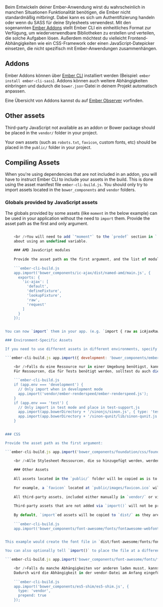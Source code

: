 Beim Entwickeln deiner Ember-Anwendung wirst du wahrscheinlich in manchen Situationen Funktionalität benötigen, die Ember nicht standardmäßig mitbringt. Dabei kann es sich um Authentifizierung handeln oder wenn du SASS für deine Stylesheets verwendest. Mit den sogenannten [Ember Addons](#toc_addons) stellt Ember CLI ein einheitliches Format zur Verfügung, um wiederverwendbare Bibliotheken zu erstellen und verteilen, die solche Aufgaben lösen. Außerdem möchtest du vielleicht Frontend-Abhängigkeiten wie ein CSS-Framework oder einen JavaScript-Datepicker einsetzen, die nicht spezifisch mit Ember-Anwendungen zusammenhängen.

## Addons

Ember Addons können über [Ember CLI](http://ember-cli.com/extending/#developing-addons-and-blueprints) installiert werden (Beispiel: `ember install ember-cli-sass`). Addons können auch weitere Abhängigkeiten einbringen und dadurch die `bower.json`-Datei in deinem Projekt automatisch anpassen.

Eine Übersicht von Addons kannst du auf [Ember Observer](http://emberobserver.com) vorfinden.

## Other assets

Third-party JavaScript not available as an addon or Bower package should be placed in the `vendor/` folder in your project.

Your own assets (such as `robots.txt`, `favicon`, custom fonts, etc) should be placed in the `public/` folder in your project.

## Compiling Assets

When you're using dependencies that are not included in an addon, you will have to instruct Ember CLI to include your assets in the build. This is done using the asset manifest file `ember-cli-build.js`. You should only try to import assets located in the `bower_components` and `vendor` folders.

### Globals provided by JavaScript assets

The globals provided by some assets (like `moment` in the below example) can be used in your application without the need to `import` them. Provide the asset path as the first and only argument.

```ember-cli-build.js app.import('bower_components/moment/moment.js');

    <br />You will need to add `"moment"` to the `predef` section in `.jshintrc` to prevent JSHint errors
    about using an undefined variable.
    
    ### AMD JavaScript modules
    
    Provide the asset path as the first argument, and the list of modules and exports as the second.
    
    ```ember-cli-build.js
    app.import('bower_components/ic-ajax/dist/named-amd/main.js', {
      exports: {
        'ic-ajax': [
          'default',
          'defineFixture',
          'lookupFixture',
          'raw',
          'request'
        ]
      }
    });
    

You can now `import` them in your app. (e.g. `import { raw as icAjaxRaw } from 'ic-ajax';`)

### Environment-Specific Assets

If you need to use different assets in different environments, specify an object as the first parameter. That object's key should be the environment name, and the value should be the asset to use in that environment.

```ember-cli-build.js app.import({ development: 'bower_components/ember/ember.js', production: 'bower_components/ember/ember.prod.js' });

    <br />Falls du eine Ressource nur in einer Umgebung benötigst, kannst du `app.import` in ein `if`-Statement einschließen.
    Für Ressourcen, die für Tests benötigt werden, solltest du auch die `{type: 'test'}`-Option benutzen, um sicherzustellen, dass sie auch im Test-Modus verfügbar sind.
    
    ```ember-cli-build.js
    if (app.env === 'development') {
      // Only import when in development mode
      app.import('vendor/ember-renderspeed/ember-renderspeed.js');
    }
    if (app.env === 'test') {
      // Only import in test mode and place in test-support.js
      app.import(app.bowerDirectory + '/sinonjs/sinon.js', { type: 'test' });
      app.import(app.bowerDirectory + '/sinon-qunit/lib/sinon-qunit.js', { type: 'test' });
    }
    

### CSS

Provide the asset path as the first argument:

```ember-cli-build.js app.import('bower_components/foundation/css/foundation.css');

    <br />Alle Stylesheet-Ressourcen, die so hinzugefügt werden, werden zusammengefügt und in die `/assets/vendor.css` geschrieben.
    
    ### Other Assets
    
    All assets located in the `public/` folder will be copied as is to the final output directory, `dist/`.
    
    For example, a `favicon` located at `public/images/favicon.ico` will be copied to `dist/images/favicon.ico`.
    
    All third-party assets, included either manually in `vendor/` or via a package manager like Bower, must be added via `import()`.
    
    Third-party assets that are not added via `import()` will not be present in the final build.
    
    By default, `import`ed assets will be copied to `dist/` as they are, with the existing directory structure maintained.
    
    ```ember-cli-build.js
    app.import('bower_components/font-awesome/fonts/fontawesome-webfont.ttf');
    

This example would create the font file in `dist/font-awesome/fonts/fontawesome-webfont.ttf`.

You can also optionally tell `import()` to place the file at a different path. The following example will copy the file to `dist/assets/fontawesome-webfont.ttf`.

```ember-cli-build.js app.import('bower_components/font-awesome/fonts/fontawesome-webfont.ttf', { destDir: 'assets' });

    <br />Falls du manche Abhängigkeiten vor anderen laden musst, kannst du im zweiten Argument von `import()` die `prepend`-Eigenschaft auf `true` setzen.
    Dadurch wird die Abhängigkeit in der vendor-Datei am Anfang eingefügt anstatt am Ende, wie es das Standard-Verhalten wäre.
    
    ```ember-cli-build.js
    app.import('bower_components/es5-shim/es5-shim.js', {
      type: 'vendor',
      prepend: true
    });